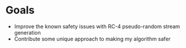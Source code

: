 # Goals
- Improve the known safety issues with RC-4 pseudo-random stream generation
- Contribute some unique approach to making my algorithm safer
